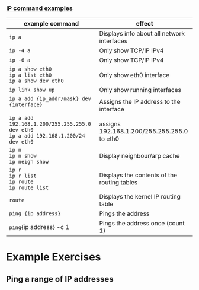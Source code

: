 ### [IP command examples](https://www.cyberciti.biz/faq/linux-ip-command-examples-usage-syntax/)

| example command                                                                                                                          | effect                                                                                     |
| ---------------------------------------------------------------------------------------------------------------------------------------- | ------------------------------------------------------------------------------------------ |
| `ip a`                                                                                                                                   | Displays info about all network interfaces                                                 |
| `ip -4 a`                                                                                                                                | Only show TCP/IP IPv4                                                                      |
| `ip -6 a`                                                                                                                                | Only show TCP/IP IPv4                                                                      |
| `ip a show eth0`<br>`ip a list eth0`<br>`ip a show dev eth0`                                                                             | Only show eth0 interface                                                                   |
| `ip link show up`                                                                                                                        | Only show running interfaces                                                               |
| `ip a add {ip_addr/mask} dev {interface}`<br><br>`ip a add 192.168.1.200/255.255.255.0 dev eth0`<br>`ip a add 192.168.1.200/24 dev eth0` | Assigns the IP address to the interface<br><br>assigns 192.168.1.200/255.255.255.0 to eth0 |
| `ip n`<br>`ip n show`<br>`ip neigh show`                                                                                                 | Display neighbour/arp cache                                                                |
| `ip r`<br>`ip r list`<br>`ip route`<br>`ip route list`                                                                                   | Displays the contents of the routing tables                                                |
| `route`                                                                                                                                  | Displays the kernel IP routing table                                                       |
| `ping {ip address}`                                                                                                                      | Pings the address                                                                          |
| `ping`{ip address} -c 1                                                                                                                  | Pings the address once (count 1)                                                           |


# Example Exercises
## Ping a range of IP addresses
